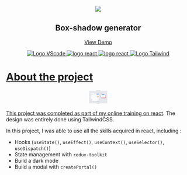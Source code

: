 <p align="center">
    <img src="public/favicon.ico">
</p>

<h2 align="center">
    Box-shadow generator
</h2>

<p align="center">
    <a href=""> View Demo 

</p>

<p align="center">
    <img src="https://img.shields.io/badge/Visual_Studio_Code-0078D4?style=for-the-badge&logo=visual%20studio%20code&logoColor=white" alt="Logo VScode">
    <img src="https://img.shields.io/badge/React-20232A?style=for-the-badge&logo=react&logoColor=61DAFB" alt="logo react">
    <img src="https://img.shields.io/badge/React-20232A?style=for-the-badge&logo=react&logoColor=61DAFB" alt="logo react">
    <img src="https://img.shields.io/badge/Tailwind_CSS-38B2AC?style=for-the-badge&logo=tailwind-css&logoColor=white" alt="Logo Tailwind">
</p>

# About the project

<p align="center">
    <img src="src/assets/readme.png" width="10%">
</p>

This project was completed as part of my online training on [react](https://www.udemy.com/course/react-formation-complete/). The design was entirely done using TailwindCSS.

In this project, I was able to use all the skills acquired in react, including :

-   Hooks (`useState()`, `useEffect()`, `useContext()`, `useSelector()`, `useDispatch()`)
-   State management with `redux-toolkit`
-   Build a dark mode
-   Build a modal with `createPortal()`

